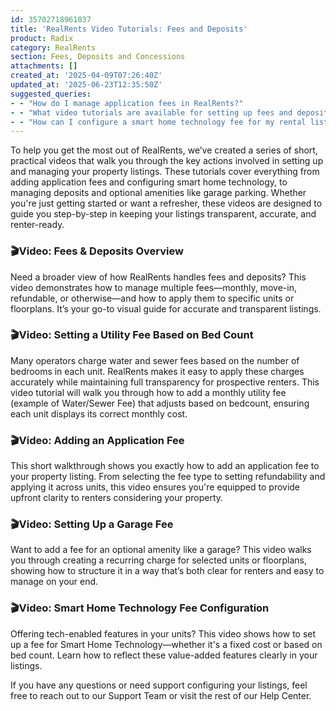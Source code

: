 ```yaml
---
id: 35702718961037
title: 'RealRents Video Tutorials: Fees and Deposits'
product: Radix
category: RealRents
section: Fees, Deposits and Concessions
attachments: []
created_at: '2025-04-09T07:26:40Z'
updated_at: '2025-06-23T12:35:50Z'
suggested_queries:
- - "How do I manage application fees in RealRents?"
- - "What video tutorials are available for setting up fees and deposits in RealRents?"
- - "How can I configure a smart home technology fee for my rental listings?"
---
```

To help you get the most out of RealRents, we’ve created a series of short, practical videos that walk you through the key actions involved in setting up and managing your property listings. These tutorials cover everything from adding application fees and configuring smart home technology, to managing deposits and optional amenities like garage parking. Whether you're just getting started or want a refresher, these videos are designed to guide you step-by-step in keeping your listings transparent, accurate, and renter-ready.  

### 🎬Video: Fees & Deposits Overview

Need a broader view of how RealRents handles fees and deposits? This video demonstrates how to manage multiple fees—monthly, move-in, refundable, or otherwise—and how to apply them to specific units or floorplans. It’s your go-to visual guide for accurate and transparent listings.

### 🎬Video: Setting a Utility Fee Based on Bed Count

Many operators charge water and sewer fees based on the number of bedrooms in each unit. RealRents makes it easy to apply these charges accurately while maintaining full transparency for prospective renters. This video tutorial will walk you through how to add a monthly utility fee (example of Water/Sewer Fee) that adjusts based on bedcount, ensuring each unit displays its correct monthly cost. 

### 

### 🎬Video: Adding an Application Fee

This short walkthrough shows you exactly how to add an application fee to your property listing. From selecting the fee type to setting refundability and applying it across units, this video ensures you're equipped to provide upfront clarity to renters considering your property. 

### 🎬Video: Setting Up a Garage Fee

Want to add a fee for an optional amenity like a garage? This video walks you through creating a recurring charge for selected units or floorplans, showing how to structure it in a way that’s both clear for renters and easy to manage on your end. 

### 🎬Video: Smart Home Technology Fee Configuration

Offering tech-enabled features in your units? This video shows how to set up a fee for Smart Home Technology—whether it's a fixed cost or based on bed count. Learn how to reflect these value-added features clearly in your listings.

If you have any questions or need support configuring your listings, feel free to reach out to our Support Team or visit the rest of our Help Center.
